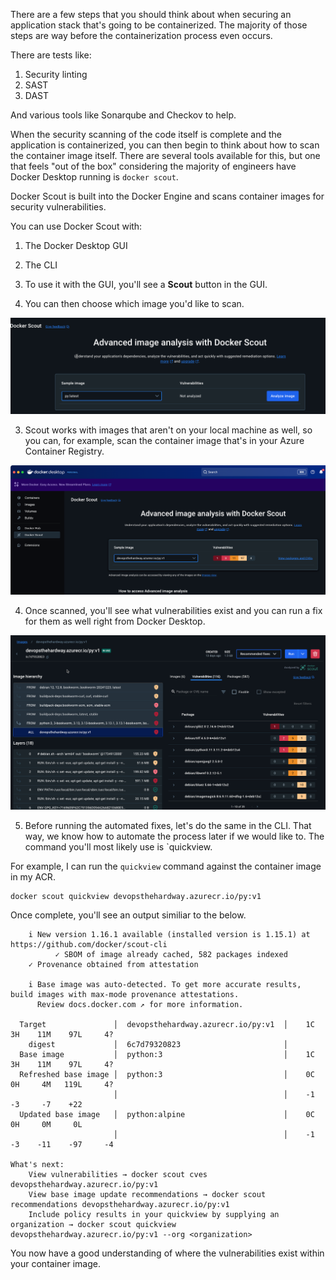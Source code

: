 There are a few steps that you should think about when securing an application stack that's going to be containerized. The majority of those steps are way before the containerization process even occurs.

There are tests like:
1. Security linting
2. SAST
3. DAST

And various tools like Sonarqube and Checkov to help.

When the security scanning of the code itself is complete and the application is containerized, you can then begin to think about how to scan the container image itself. There are several tools available for this, but one that feels "out of the box" considering the majority of engineers have Docker Desktop running is `docker scout`.

Docker Scout is built into the Docker Engine and scans container images for security vulnerabilities.

You can use Docker Scout with:
1. The Docker Desktop GUI
2. The CLI

1. To use it with the GUI, you'll see a **Scout** button in the GUI.

2. You can then choose which image you'd like to scan.

![](../images/imageScan1.png)

3. Scout works with images that aren't on your local machine as well, so you can, for example, scan the container image that's in your Azure Container Registry. 

![](../images/imageScan2.png)

4. Once scanned, you'll see what vulnerabilities exist and you can run a fix for them as well right from Docker Desktop. 

![](../images/imageScan3.png)

5. Before running the automated fixes, let's do the same in the CLI. That way, we know how to automate the process later if we would like to. The command you'll most likely use is `quickview.

For example, I can run the `quickview` command against the container image in my ACR.

```
docker scout quickview devopsthehardway.azurecr.io/py:v1
```

Once complete, you'll see an output similiar to the below.

```
    i New version 1.16.1 available (installed version is 1.15.1) at https://github.com/docker/scout-cli
          ✓ SBOM of image already cached, 582 packages indexed
    ✓ Provenance obtained from attestation

    i Base image was auto-detected. To get more accurate results, build images with max-mode provenance attestations.
      Review docs.docker.com ↗ for more information.
      
  Target               │  devopsthehardway.azurecr.io/py:v1  │    1C     3H    11M    97L     4?   
    digest             │  6c7d79320823                       │                                     
  Base image           │  python:3                           │    1C     3H    11M    97L     4?   
  Refreshed base image │  python:3                           │    0C     0H     4M   119L     4?   
                       │                                     │    -1     -3     -7    +22          
  Updated base image   │  python:alpine                      │    0C     0H     0M     0L          
                       │                                     │    -1     -3    -11    -97     -4   

What's next:
    View vulnerabilities → docker scout cves devopsthehardway.azurecr.io/py:v1
    View base image update recommendations → docker scout recommendations devopsthehardway.azurecr.io/py:v1
    Include policy results in your quickview by supplying an organization → docker scout quickview devopsthehardway.azurecr.io/py:v1 --org <organization>
```

You now have a good understanding of where the vulnerabilities exist within your container image.